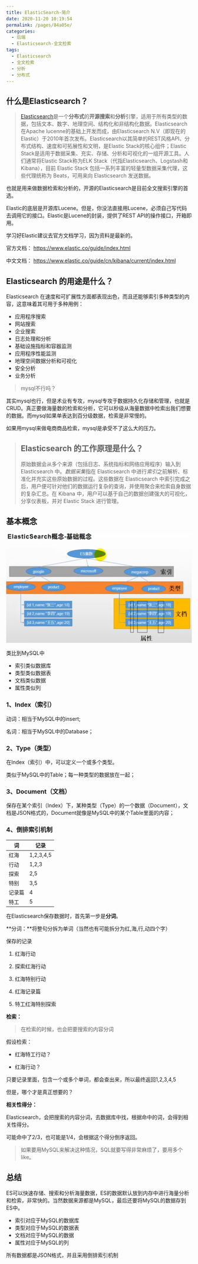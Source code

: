 ```yaml
---
title: ElasticSearch-简介
date: 2020-11-20 10:19:54
permalink: /pages/84a05e/
categories:
  - 后端
  - Elasticsearch-全文检索
tags:
  - Elasticsearch
  - 全文检索
  - 分析
  - 分布式
---
```






## 什么是Elasticsearch？

> [Elasticsearch](elastic.co/cn/what-is/elasticsearch)是一个**分布式**的**开源搜索**和**分析**引擎，适用于所有类型的数据，包括文本、数字、地理空间、结构化和非结构化数据。Elasticsearch在Apache lucenne的基础上开发而成，由Elasticsearch N.V（即现在的Elastic）于2010年首次发布。Elasticsearch以其简单的REST风格API、分布式结构、速度和可拓展性和文明，是Elastic  Stack的核心组件；Elastic Stack是适用于数据采集、充实、存储、分析和可视化的一组开源工具。人们通常将Elastic Stack称为ELK Stack（代指Elasticsearch、Logstash和Kibana），目前 Elastic Stack 包括一系列丰富的轻量型数据采集代理，这些代理统称为 Beats，可用来向 Elasticsearch 发送数据。

也就是用来做数据检索和分析的，开源的Elasticsearch是目前全文搜索引擎的首选。

Elastic的底层是开源库Lucene。但是，你没法直接用Lucene，必须自己写代码去调用它的接口。Elastic是Lucene的封装，提供了REST API的操作接口，开箱即用。

学习好Elastic建议去官方文档学习，因为资料是最新的。

官方文档：
https://www.elastic.co/guide/index.html


中文文档：
https://www.elastic.co/guide/cn/kibana/current/index.html



## Elasticsearch 的用途是什么？

Elasticsearch 在速度和可扩展性方面都表现出色，而且还能够索引多种类型的内容，这意味着其可用于多种用例：

- 应用程序搜索
- 网站搜索
- 企业搜索
- 日志处理和分析
- 基础设施指标和容器监测
- 应用程序性能监测
- 地理空间数据分析和可视化
- 安全分析
- 业务分析



> mysql不行吗？

其实mysql也行，但是术业有专攻，mysql专攻于数据持久化存储和管理，也就是CRUD。真正要做海量数的检索和分析，它可以秒级从海量数据中检索出我们想要的数据。而mysql如果单表达到百分级数据，检索是非常慢的。

如果用mysql来做电商商品检索，mysql是承受不了这么大的压力。



> ## Elasticsearch 的工作原理是什么？
>
> 原始数据会从多个来源（包括日志、系统指标和网络应用程序）输入到 Elasticsearch 中。*数据采集*指在 Elasticsearch 中进行*索引*之前解析、标准化并充实这些原始数据的过程。这些数据在 Elasticsearch 中索引完成之后，用户便可针对他们的数据运行复杂的查询，并使用聚合来检索自身数据的复杂汇总。在 Kibana 中，用户可以基于自己的数据创建强大的可视化，分享仪表板，并对 Elastic Stack 进行管理。





## 基本概念

![image-20201124105112926](https://raw.githubusercontent.com/SaulJWu/images/main/20201124105120.png)



类比到MySQL中

- 索引类似数据库
- 类型类似数据表
- 文档类似数据
- 属性类似列



### 1、Index（索引）

动词：相当于MySQL中的insert;

名词：相当于MySQL中的Database；

### 2、Type（类型）

在Index（索引）中，可以定义一个或多个类型。

类似于MySQL中的Table；每一种类型的数据放在一起；



### 3、Document（文档）

保存在某个索引（Index）下，某种类型（Type）的一个数据（Document），文档是JSON格式的，Document就像是MySQL中的某个Table里面的内容；



### 4、倒排索引机制

| 词     | 记录      |
| ------ | --------- |
| 红海   | 1,2,3,4,5 |
| 行动   | 1,2,3     |
| 探索   | 2,5       |
| 特别   | 3,5       |
| 记录篇 | 4         |
| 特工   | 5         |

在Elasticsearch保存数据时，首先第一步是**分词**。

**分词：**将整句分拆为单词（当然也有可能拆分为红,海,行,动四个字）



保存的记录

1. 红海行动

2. 探索红海行动
3. 红海特别行动
4. 红海记录篇
5. 特工红海特别探索



**检索：**

> 在检索的时候，也会把要搜索的内容分词

假设检索：

- 红海特工行动？

- 红海行动？

只要记录里面，包含一个或多个单词，都会查出来，所以最终返回1,2,3,4,5



但是，哪个才是真正想要的？

**相关性得分：**

Elasticsearch，会把搜索的内容分词，去数据库中找，根据命中的词，会得到相关性得分。

可能命中了2/3，也可能是1/4，会根据这个得分倒序返回。

> 如果要用MySQL来解决这种情况，SQL就要写得非常麻烦了，要用多个like。



## 总结

ES可以快速存储、搜索和分析海量数据，ES的数据默认放到内存中进行海量分析和检索，非常快的。当然数据来源都是MySQL，最后还要将MySQL的数据存到ES中。

- 索引对应于MySQL的数据库
- 类型对应于MySQL的数据表
- 文档对应于MySQL的数据
- 属性对应于MySQL的列

所有数据都是JSON格式，并且采用倒排索引机制